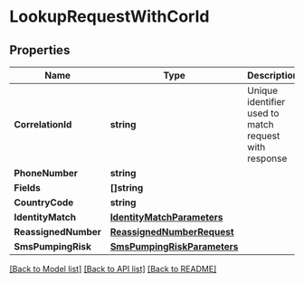 # LookupRequestWithCorId

## Properties

Name | Type | Description | Notes
------------ | ------------- | ------------- | -------------
**CorrelationId** | **string** | Unique identifier used to match request with response |[optional] 
**PhoneNumber** | **string** |  |
**Fields** | **[]string** |  |[optional] 
**CountryCode** | **string** |  |[optional] 
**IdentityMatch** | [**IdentityMatchParameters**](IdentityMatchParameters.md) |  |[optional] 
**ReassignedNumber** | [**ReassignedNumberRequest**](ReassignedNumberRequest.md) |  |[optional] 
**SmsPumpingRisk** | [**SmsPumpingRiskParameters**](SmsPumpingRiskParameters.md) |  |[optional] 

[[Back to Model list]](../README.md#documentation-for-models) [[Back to API list]](../README.md#documentation-for-api-endpoints) [[Back to README]](../README.md)


